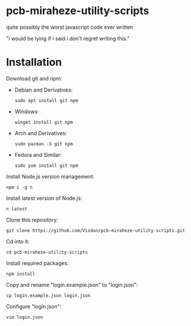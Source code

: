 # pcb-miraheze-utility-scripts

quite possibly the worst javascript code ever written

"i would be lying if i said i don't regret writing this."

# Installation

Download git and npm:

- Debian and Derivatives:
  ```
  sudo apt install git npm
  ```
- Windows:
  ```
  winget install git npm
  ```
- Arch and Derivatives:
  ```
  sudo pacman -S git npm
  ```
- Fedora and Similar:
  ```
  sudo yum install git npm
  ```

Install Node.js version management:

```
npm i -g n
```

Install latest version of Node.js:

```
n latest
```

Clone this repository:

```
git clone https://github.com/Vizdun/pcb-miraheze-utility-scripts.git
```

Cd into it:

```
cd pcb-miraheze-utility-scripts
```

Install required packages:

```
npm install
```

Copy and rename "login.example.json" to "login.json":

```
cp login.example.json login.json
```

Configure "login.json":

```
vim login.json
```
